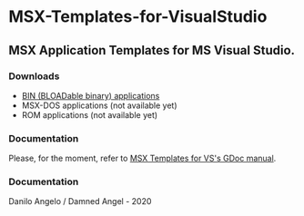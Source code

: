 # MSX-Templates-for-VisualStudio
## MSX Application Templates for MS Visual Studio.

### Downloads

* [BIN (BLOADable binary) applications](http://angelo.eng.br/msx/danilo/Visual%20Studio%20Templates/MSX%20BIN%20Application.zip)
* MSX-DOS applications (not available yet)
* ROM applications (not available yet)

### Documentation

Please, for the moment, refer to [MSX Templates for VS's GDoc manual](https://docs.google.com/document/d/1Y2rTTMBN08Au59e44pzdX0ptVWfLfMgG1gp2e-KUVIE/edit?usp=sharing).

### Documentation

Danilo Angelo / Damned Angel - 2020
